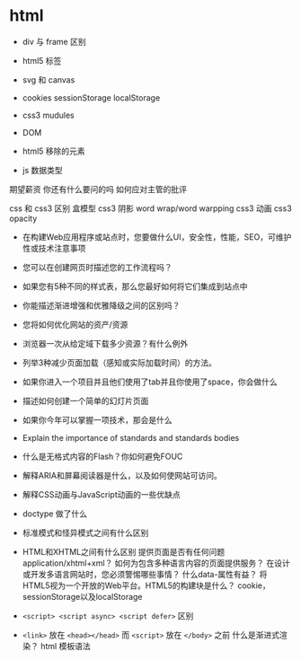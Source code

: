 # html

- div 与 frame 区别

- html5 标签

- svg 和 canvas

- cookies sessionStorage localStorage

- css3 mudules

- DOM

- html5 移除的元素

- js 数据类型

期望薪资
你还有什么要问的吗
如何应对主管的批评

css 和 css3 区别
盒模型
css3 阴影
word wrap/word warpping
css3 动画
css3 opacity

- 在构建Web应用程序或站点时，您要做什么UI，安全性，性能，SEO，可维护性或技术注意事项
- 您可以在创建网页时描述您的工作流程吗？
- 如果您有5种不同的样式表，那么您最好如何将它们集成到站点中
- 你能描述渐进增强和优雅降级之间的区别吗？
- 您将如何优化网站的资产/资源
- 浏览器一次从给定域下载多少资源？有什么例外
- 列举3种减少页面加载（感知或实际加载时间）的方法。
- 如果你进入一个项目并且他们使用了tab并且你使用了space，你会做什么
- 描述如何创建一个简单的幻灯片页面
- 如果你今年可以掌握一项技术，那会是什么
- Explain the importance of standards and standards bodies
- 什么是无格式内容的Flash？你如何避免FOUC
- 解释ARIA和屏幕阅读器是什么，以及如何使网站可访问。
- 解释CSS动画与JavaScript动画的一些优缺点

- doctype 做了什么
- 标准模式和怪异模式之间有什么区别
- HTML和XHTML之间有什么区别
提供页面是否有任何问题application/xhtml+xml？
如何为包含多种语言内容的页面提供服务？
在设计或开发多语言网站时，您必须警惕哪些事情？
什么data-属性有益？
将HTML5视为一个开放的Web平台。HTML5的构建块是什么？
cookie，sessionStorage以及localStorage
- `<script> <script async> <script defer>` 区别
- `<link>` 放在 `<head></head>` 而 `<script>` 放在 `</body>` 之前
什么是渐进式渲染？
html 模板语法